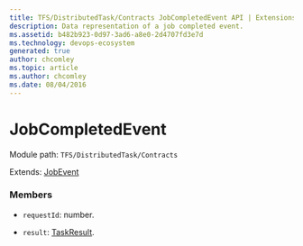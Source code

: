 ```yaml
---
title: TFS/DistributedTask/Contracts JobCompletedEvent API | Extensions for Azure DevOps Services
description: Data representation of a job completed event.
ms.assetid: b482b923-0d97-3ad6-a8e0-2d4707fd3e7d
ms.technology: devops-ecosystem
generated: true
author: chcomley
ms.topic: article
ms.author: chcomley
ms.date: 08/04/2016
---
```


# JobCompletedEvent

Module path: `TFS/DistributedTask/Contracts`

Extends: [JobEvent](../../../TFS/DistributedTask/Contracts/JobEvent.md)

### Members

* `requestId`: number.

* `result`: [TaskResult](../../../TFS/DistributedTask/Contracts/TaskResult.md).
